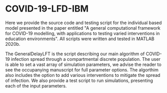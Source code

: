 # COVID-19-LFD-IBM

Here we provide the source code and testing script for the individual based model presented in the paper entitled "A general computational framework for COVID-19 modelling, with applications to testing varied interventions in education environments". All scripts were written and tested in MATLAB 2020b.

The GeneralDelayLFT is the script describing our main algorithm of COVID-19 infection spread through a compartmental discrete population. The user is able to set a vast array of simulation parameters, we advise the reader to see the occupanying manuscript for full parameter options. The algorthim also includes the option to add various interventions to mitigate the spread of infection. We also provide a test script to run simulations, presenting each of the input parameters. 
